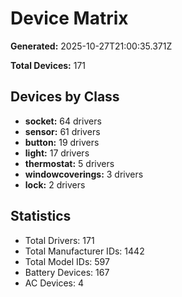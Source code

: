 # Device Matrix

**Generated:** 2025-10-27T21:00:35.371Z

**Total Devices:** 171

## Devices by Class

- **socket:** 64 drivers
- **sensor:** 61 drivers
- **button:** 19 drivers
- **light:** 17 drivers
- **thermostat:** 5 drivers
- **windowcoverings:** 3 drivers
- **lock:** 2 drivers

## Statistics

- Total Drivers: 171
- Total Manufacturer IDs: 1442
- Total Model IDs: 597
- Battery Devices: 167
- AC Devices: 4
